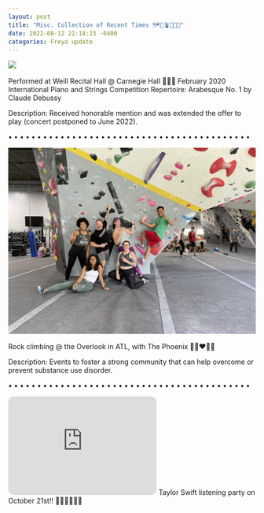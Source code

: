 ```yaml
---
layout: post
title: "Misc. Collection of Recent Times 🗺️💖🪴🆕👩‍🍳"
date: 2022-08-12 22:18:23 -0400
categories: Freya update
---
```


<img src="/images/ch.JPG" height="20%"/>

Performed at Weill Recital Hall @ Carnegie Hall 🎹🔥🎶
February 2020 International Piano and Strings Competition
Repertoire: Arabesque No. 1 by Claude Debussy

Description: Received honorable mention and was extended
the offer to play (concert postponed to June 2022).

• • • • • • • • • • • • • • • • • • • • • • • • • • • • • • • • • • • • • • • • • •

<img src="/images/rc.jpeg" height="20%"/>

Rock climbing @ the Overlook in ATL, with The Phoenix 🧗‍♀️❤️‍🔥✨

Description: Events to foster a strong community
that can help overcome or prevent substance use disorder.

• • • • • • • • • • • • • • • • • • • • • • • • • • • • • • • • • • • • • • • • • •

<iframe style="border-radius:12px" src="https://open.spotify.com/embed/playlist/5ad9llwpuF1zMuzStYhvgn?utm_source=generator" width="60%" height="200" frameBorder="0" allowfullscreen="" allow="autoplay; clipboard-write; encrypted-media; fullscreen; picture-in-picture" loading="lazy"></iframe>
Taylor Swift listening party on October 21st!! 🍁🎤🎃🍂🌙🎵
